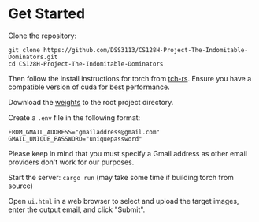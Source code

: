 # Get Started

Clone the repository:
```
git clone https://github.com/DSS3113/CS128H-Project-The-Indomitable-Dominators.git
cd CS128H-Project-The-Indomitable-Dominators
```

Then follow the install instructions for torch from [tch-rs](https://github.com/LaurentMazare/tch-rs#getting-started).
Ensure you have a compatible version of cuda for best performance.

Download the [weights](https://drive.google.com/file/d/1KxgrUkgC3TeRWmW8GEmf9QWU4n5-KCpU/view?usp=sharing) to the root project directory.

Create a `.env` file in the following format:
```
FROM_GMAIL_ADDRESS="gmailaddress@gmail.com"
GMAIL_UNIQUE_PASSWORD="uniquepassword"
```
Please keep in mind that you must specify a Gmail address as other email providers don't work for our purposes.

Start the server: `cargo run` (may take some time if building torch from source)

Open `ui.html` in a web browser to select and upload the target images, enter the output email, and click "Submit".
